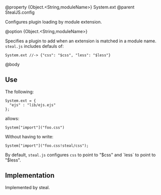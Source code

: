 @property {Object.<String,moduleName>} System.ext
@parent StealJS.config

Configures plugin loading by module extension.

@option {Object.<String,moduleName>}

Specifies a plugin to add when an extension is matched in a module name. `steal.js` includes
defauls of:

    System.ext //-> {"css": "$css", "less": "$less"}

@body

## Use

The following:

    System.ext = {
      "ejs" : "lib/ejs.ejs"
    };

allows:

    System["import"]("foo.css")

Without having to write:

    System["import"]("foo.css!steal/css");

By default, `steal.js` configures `css` to point to "$css" and `less` to point to "$less".

## Implementation

Implemented by steal.

